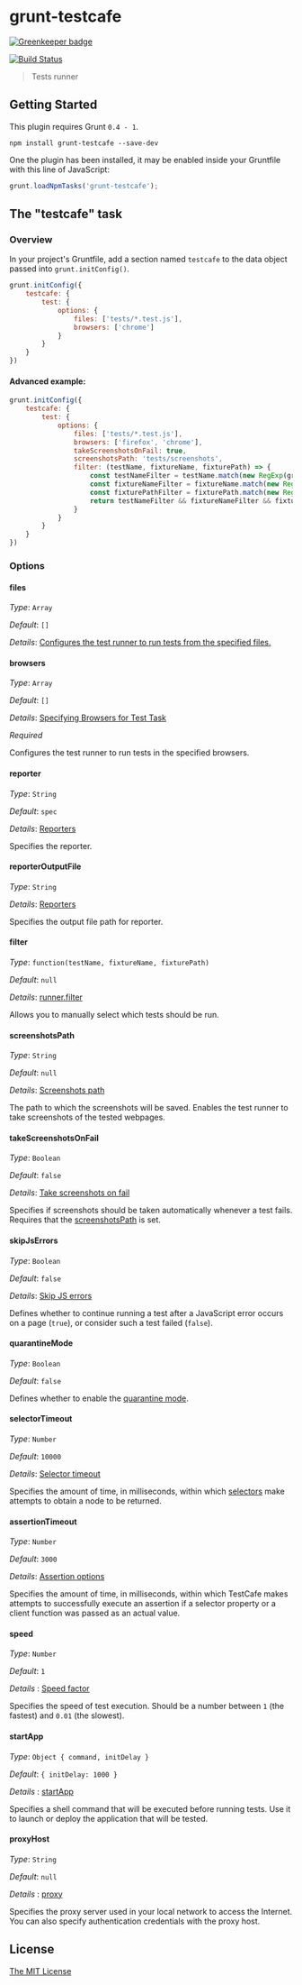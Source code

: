 # grunt-testcafe

[![Greenkeeper badge](https://badges.greenkeeper.io/crudo/grunt-testcafe.svg)](https://greenkeeper.io/)

[![Build Status](https://travis-ci.org/crudo/grunt-testcafe.svg?branch=master)](https://travis-ci.org/crudo/grunt-testcafe)

>Tests runner

## Getting Started
This plugin requires Grunt `0.4 - 1`.

```shell
npm install grunt-testcafe --save-dev
```

One the plugin has been installed, it may be enabled inside your Gruntfile with this line of JavaScript:

```js
grunt.loadNpmTasks('grunt-testcafe');
```

## The "testcafe" task

### Overview
In your project's Gruntfile, add a section named `testcafe` to the data object passed into `grunt.initConfig()`.

```js
grunt.initConfig({
    testcafe: {
        test: {
            options: {
                files: ['tests/*.test.js'],
                browsers: ['chrome']
            }
        }
    }
})
```

#### Advanced example:

```js
grunt.initConfig({
    testcafe: {
        test: {
            options: {
                files: ['tests/*.test.js'],
                browsers: ['firefox', 'chrome'],
                takeScreenshotsOnFail: true,
                screenshotsPath: 'tests/screenshots',
                filter: (testName, fixtureName, fixturePath) => {
                    const testNameFilter = testName.match(new RegExp(grunt.option('testName')));
                    const fixtureNameFilter = fixtureName.match(new RegExp(grunt.option('fixtureName')));
                    const fixturePathFilter = fixturePath.match(new RegExp(grunt.option('fixturePath')));
                    return testNameFilter && fixtureNameFilter && fixturePathFilter;
                }
            }
        }
    }
})
```

### Options

#### files

*Type*: `Array`

*Default*: `[]`

*Details*: [Configures the test runner to run tests from the specified files.](http://devexpress.github.io/testcafe/documentation/using-testcafe/programming-interface/runner.html#src)

#### browsers

*Type*: `Array`

*Default*: `[]`

*Details*: [Specifying Browsers for Test Task](https://devexpress.github.io/testcafe/documentation/using-testcafe/common-concepts/browser-support.html#specifying-browsers-for-test-task)

*Required*

Configures the test runner to run tests in the specified browsers.

#### reporter

*Type*: `String`

*Default*: `spec`

*Details*: [Reporters](https://devexpress.github.io/testcafe/documentation/using-testcafe/common-concepts/reporters.html)

Specifies the reporter.

#### reporterOutputFile

*Type*: `String`

*Details*: [Reporters](http://devexpress.github.io/testcafe/documentation/using-testcafe/programming-interface/runner.html#saving-the-report-to-a-file)

Specifies the output file path for reporter.

#### filter

*Type*: `function(testName, fixtureName, fixturePath)`

*Default*: `null`

*Details*: [runner.filter](https://devexpress.github.io/testcafe/documentation/using-testcafe/programming-interface/runner.html#filter)

Allows you to manually select which tests should be run.

#### screenshotsPath

*Type*: `String`

*Default*: `null`

*Details*: [Screenshots path](http://devexpress.github.io/testcafe/documentation/using-testcafe/command-line-interface.html#-s-path---screenshots-path)

The path to which the screenshots will be saved. Enables the test runner to take screenshots of the tested webpages.

#### takeScreenshotsOnFail

*Type*: `Boolean`

*Default*: `false`

*Details*: [Take screenshots on fail](http://devexpress.github.io/testcafe/documentation/using-testcafe/command-line-interface.html#-s---screenshots-on-fails)

Specifies if screenshots should be taken automatically whenever a test fails. Requires that the [screenshotsPath](#screenshotsPath) is set.

#### skipJsErrors

*Type*: `Boolean`

*Default*: `false`

*Details*: [Skip JS errors](http://devexpress.github.io/testcafe/documentation/using-testcafe/command-line-interface.html#-e---skip-js-errors)

Defines whether to continue running a test after a JavaScript error occurs on a page (`true`), or consider such a test failed (`false`).

#### quarantineMode

*Type*: `Boolean`

*Default*: `false`

Defines whether to enable the [quarantine mode](https://devexpress.github.io/testcafe/documentation/using-testcafe/programming-interface/runner.html#quarantine-mode).

#### selectorTimeout

*Type*: `Number`

*Default*: `10000`

*Details*: [Selector timeout](http://devexpress.github.io/testcafe/documentation/test-api/selecting-page-elements/selectors.html#selector-timeout)

Specifies the amount of time, in milliseconds, within which [selectors](https://devexpress.github.io/testcafe/documentation/test-api/selecting-page-elements/selectors.html) make attempts to obtain a node to be returned.

#### assertionTimeout

*Type*: `Number`

*Default*: `3000`

*Details*: [Assertion options](http://devexpress.github.io/testcafe/documentation/test-api/assertions/#assertion-options)

Specifies the amount of time, in milliseconds, within which TestCafe makes attempts to successfully execute an assertion if a selector property or a client function was passed as an actual value.

#### speed

*Type*: `Number`

*Default*: `1`

*Details* : [Speed factor](http://devexpress.github.io/testcafe/documentation/using-testcafe/command-line-interface.html#--speed-factor)

Specifies the speed of test execution. Should be a number between `1` (the fastest) and `0.01` (the slowest).

#### startApp

*Type*: `Object { command, initDelay }`

*Default*: `{ initDelay: 1000 }`

*Details* : [startApp](http://devexpress.github.io/testcafe/documentation/using-testcafe/programming-interface/runner.html#startapp)

Specifies a shell command that will be executed before running tests. Use it to launch or deploy the application that will be tested.

#### proxyHost

*Type*: `String`

*Default*: `null`

*Details* : [proxy](https://devexpress.github.io/testcafe/documentation/using-testcafe/command-line-interface.html#--proxy-host)

Specifies the proxy server used in your local network to access the Internet. You can also specify authentication credentials with the proxy host.

## License

[The MIT License](LICENSE.txt)
